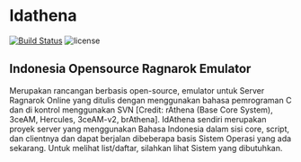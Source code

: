 # Idathena
[![Build Status](https://travis-ci.org/idathena/trunk.svg?branch=master)](https://travis-ci.org/idathena/trunk) ![license](https://img.shields.io/github/license/idathena/trunk.svg)

## Indonesia Opensource Ragnarok Emulator
Merupakan rancangan berbasis open-source, emulator untuk Server Ragnarok Online yang ditulis dengan menggunakan bahasa pemrograman C dan di kontrol menggunakan SVN [Credit: rAthena (Base Core System), 3ceAM, Hercules, 3ceAM-v2, brAthena].
IdAthena sendiri merupakan proyek server yang menggunakan Bahasa Indonesia dalam sisi core, script, dan clientnya dan dapat berjalan dibeberapa basis Sistem Operasi yang ada sekarang.
Untuk melihat list/daftar, silahkan lihat Sistem yang dibutuhkan.

